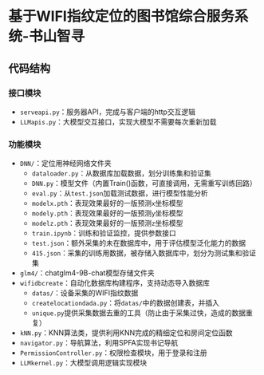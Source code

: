 # 基于WIFI指纹定位的图书馆综合服务系统-书山智寻

## 代码结构

### 接口模块

* `serveapi.py`：服务器API，完成与客户端的http交互逻辑
* `LLMapis.py`：大模型交互接口，实现大模型不需要每次重新加载

### 功能模块

* `DNN/`：定位用神经网络文件夹
  * `dataloader.py`：从数据库加载数据，划分训练集和验证集
  * `DNN.py`：模型文件（内置Train()函数，可直接调用，无需重写训练回路）
  * `eval.py`：从`test.json`加载测试数据，进行模型性能分析
  * `modelx.pth`：表现效果最好的一版预测`x`坐标模型
  * `modely.pth`：表现效果最好的一版预测`y`坐标模型
  * `modelz.pth`：表现效果最好的一版预测`z`坐标模型
  * `train.ipynb`：训练和验证监控，提供参数接口
  * `test.json`：额外采集的未在数据库中，用于评估模型泛化能力的数据
  * `415.json`：采集的训练用数据，被存储入数据库中，划分为测试集和验证集
* `glm4/`：chatglm4-9B-chat模型存储文件夹
* `wifidbcreate`：自动化数据库构建程序，支持动态导入数据库
  * `datas/`：设备采集的WIFI指纹数据
  * `createlocationdada.py`：将`datas/`中的数据创建表，并插入
  * `unique.py`提供采集数据去重的工具（防止由于采集过快，造成的数据重复）
* `kNN.py`：KNN算法类，提供利用KNN完成的精细定位和房间定位函数
* `navigator.py`：导航算法，利用SPFA实现书记导航
* `PermissionController.py`：权限检查模块，用于登录和注册
* `LLMkernel.py`：大模型调用逻辑实现模块